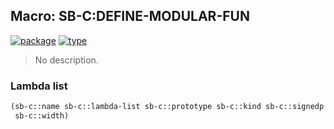 ## Macro: SB-C:DEFINE-MODULAR-FUN
[![package](https://img.shields.io/badge/Package-SB--C-5f9ea0.svg?style=social&colorA=999999)](../) [![type](https://img.shields.io/badge/Type-Macro-5f9ea0.svg?style=social&colorA=999999)](../#macro) 

> No description.

### Lambda list
```cl
(sb-c::name sb-c::lambda-list sb-c::prototype sb-c::kind sb-c::signedp
 sb-c::width)
```
